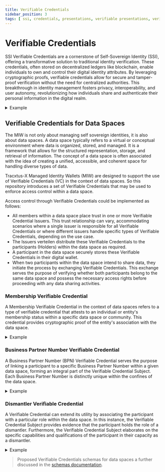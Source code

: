 ```yaml
---
title: Verifiable Credentials
sidebar_position: 3
tags: [ ssi, credentials, presentations, verifiable presentations, verifiable credentials, issuer, holder, verifier ]
---
```


# Verifiable Credentials

SSI Verifiable Credentials are a cornerstone of Self-Sovereign Identity (SSI), offering a transformative solution to
traditional identity verification. These credentials, often stored on decentralized ledgers like blockchain, enable
individuals to own and control their digital identity attributes. By leveraging cryptographic proofs, verifiable
credentials allow for secure and tamper-proof verification without the need for centralized authorities. This
breakthrough in identity management fosters privacy, interoperability, and user autonomy, revolutionizing how
individuals share and authenticate their personal information in the digital realm.

<details>
    <summary>Example</summary>
    <pre>
    \{
        "@context": [
            "https://www.w3.org/2018/credentials/v1",
            "https://www.w3.org/2018/credentials/examples/v1"
        ],
        "id": "http://example.edu/credentials/58473",
        "type": ["VerifiableCredential", "AlumniCredential"],
        "credentialSubject": \{
            "id": "did:example:ebfeb1f712ebc6f1c276e12ec21",
            "image": "https://example.edu/images/58473",
            "alumniOf": \{
                "id": "did:example:c276e12ec21ebfeb1f712ebc6f1",
                "name": [\{
                    "value": "Example University",
                    "lang": "en"
                    }, \{
                    "value": "Exemple d'Université",
                    "lang": "fr"
                }]
            }
        },
        "proof": \{
        }
    }
    </pre>
</details>

## Verifiable Credentials for Data Spaces

The MIW is not only about managing self sovereign identities, it is also about data spaces. A data space typically
refers to a virtual or conceptual environment where data is organized, stored, and managed. It is a framework that
allows for the structured representation, storage, and retrieval of information. The concept of a data space is often
associated with the idea of creating a unified, accessible, and coherent space for handling diverse types of data.

Tracxtus-X Managed Identity Wallets (MIW) are designed to support the use of Verifiable Credentials (VC) in the context
of data spaces. So this repository introduces a set of Verifiable Credentials that may be used to enforce access control
within a data space.

Access control through Verifiable Credentials could be implemented as follows:

- All members within a data space place trust in one or more Verifiable Credential Issuers. This trust relationship can
  vary, accommodating scenarios where a single issuer is responsible for all Verifiable Credentials or where different
  issuers handle specific types of Verifiable Credentials, depending on the use case.
- The Issuers verteilen distribute these Verifiable Credentials to the participants (Holders) within the data space as
  required.
- A participant in the data space securely stores these Verifiable Credentials in their digital wallet.
- When two participants within the data space intend to share data, they initiate the process by exchanging Verifiable
  Credentials. This exchange serves the purpose of verifying whether both participants belong to the same data space and
  possess the necessary access rights before proceeding with any data sharing activities.

### Membership Verifiable Credential

A Membership Verifiable Credential in the context of data spaces refers to a type of verifiable credential that attests
to an individual or entity's membership status within a specific data space or community. This credential provides
cryptographic proof of the entity's association with the data space.

<details>
    <summary>Example</summary>
    <pre>
    \{
        "issuanceDate": "2024-01-19T08:00:17Z",
        "credentialSubject": [
            \{
                "holderIdentifier": "BPN12345",
                "startTime": "2024-01-19T08:00:17.748160281Z",
                "memberOf": "Tractus-X",
                "id": "did:web:managed-identity-wallets.foo:BPN12345",
                "type": "MembershipCredential",
                "status": "Active"
            }
        ],
        "id": "did:web:managed-identity-wallets.foo:BPNL0000000ISSUER#1b6813e3-14f3-462c-afce-9a5c3d75e83f",
        "proof": \{
            "proofPurpose": "assertionMethod",
            "verificationMethod": "did:web:managed-identity-wallets.foo:BPNL0000000ISSUER#049f920c-e702-4e36-9b01-540423788a90",
            "type": "JsonWebSignature2020",
            "created": "2024-01-19T08:00:17Z",
            "jws": "..."
        },
        "type": [
            "VerifiableCredential",
            "MembershipCredential"
        ],
        "@context": [
            "https://www.w3.org/2018/credentials/v1",
            "https://localhost/your-context.json",
            "https://w3id.org/security/suites/jws-2020/v1"
        ],
        "issuer": "did:web:managed-identity-wallets.foo:BPNL0000000ISSUER",
        "expirationDate": "2024-06-30T00:00:00Z"
    }
    </pre>
</details>

### Business Partner Number Verifiable Credential

A Business Partner Number (BPN) Verifiable Credential serves the purpose of linking a participant to a specific Business
Partner Number within a given data space, forming an integral part of the Verifiable Credential Subject. Each Business
Partner Number is distinctly unique within the confines of the data space.

<details>
    <summary>Example</summary>
    <pre>
    \{
        "credentialSubject": [
            \{
                "contractTemplate": "https://public.catena-x.org/contracts/",
                "holderIdentifier": "BPN12345",
                "id": "did:web:managed-identity-wallets.foo:BPN12345",
                "items": [
                    "BpnCredential"
                ],
                "type": "SummaryCredential"
            }
        ],
        "issuanceDate": "2023-07-18T09:33:11Z",
        "id": "did:web:managed-identity-wallets.foo:BPNL0000000ISSUER#340fc333-18b3-436b-abdb-461e8d0d4084",
        "proof": \{
            "created": "2023-07-18T09:33:11Z",
            "jws": "...",
            "proofPurpose": "proofPurpose",
            "type": "JsonWebSignature2020",
            "verificationMethod": "did:web:managed-identity-wallets.foo:BPNL0000000ISSUER#"
        },
        "type": [
            "VerifiableCredential",
            "SummaryCredential"
        ],
        "@context": [
            "https://www.w3.org/2018/credentials/v1",
            "https://catenax-ng.github.io/product-core-schemas/SummaryVC.json",
            "https://w3id.org/security/suites/jws-2020/v1"
        ],
        "issuer": "did:web:managed-identity-wallets.foo:BPNL0000000ISSUER",
        "expirationDate": "2023-10-01T00:00:00Z"
    }
    </pre>
</details>

### Dismantler Verifiable Credential

A Verifiable Credential can extend its utility by associating the participant with a particular role within the data
space. In this instance, the Verifiable Credential Subject provides evidence that the participant holds the role of a
dismantler. Furthermore, the Verifiable Credential Subject elaborates on the specific capabilities and qualifications of
the participant in their capacity as a dismantler.

<details>
    <summary>Example</summary>
    <pre>
    \{
        "credentialSubject": [
            \{
                "bpn": "BPN12345",
                "id": "did:web:managed-identity-wallets.foo:BPN12345",
                "type": "DismantlerCredential",
                "activityType": "vehicleDismantle",
                "allowedVehicleBrands": "Alfa Romeo, Mercedes-Benz"
            }
        ],
        "issuanceDate": "2023-07-13T12:35:00Z",
        "id": "did:web:managed-identity-wallets.foo:BPNL0000000ISSUER#845ee4fd-4743-48d4-9b84-c09f29c49b80",
        "proof": \{
            "created": "2023-07-13T12:35:00Z",
            "jws": "...",
            "proofPurpose": "proofPurpose",
            "type": "JsonWebSignature2020",
            "verificationMethod": "did:web:managed-identity-wallets.foo:BPNL0000000ISSUER#"
        },
        "type": [
            "VerifiableCredential",
            "DismantlerCredent"proof":ial"
        ],
        "@context": [
            "https://www.w3.org/2018/credentials/v1",
            "https://localhost/your-context.json",
            "https://w3id.org/security/suites/jws-2020/v1"
        ],
        "issuer": "did:web:managed-identity-wallets.foo:BPNL0000000ISSUER",
        "expirationDate": "2023-09-30T22:00:00Z"
    }
    </pre>
</details>

> Proposed Verifiable Credentials schemas for data spaces a further discussed in
> the [schemas documentation](../schemas/README.md).
